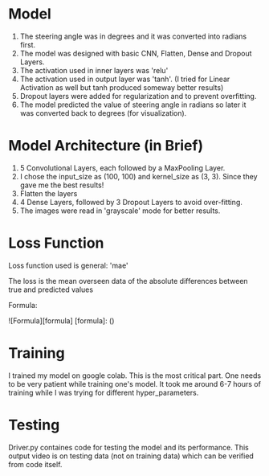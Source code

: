 # Model

1. The steering angle was in degrees and it was converted into radians first.
2. The model was designed with basic CNN, Flatten, Dense and Dropout Layers.
3. The activation used in inner layers was 'relu'
4. The activation used in output layer was 'tanh'. (I tried for Linear Activation as well but tanh produced someway better results)
5. Dropout layers were added for regularization and to prevent overfitting.
6. The model predicted the value of steering angle in radians so later it was converted back to degrees (for visualization).

# Model Architecture (in Brief)

1. 5 Convolutional Layers, each followed by a MaxPooling Layer.
2. I chose the input_size as (100, 100) and kernel_size as (3, 3). Since they gave me the best results!
3. Flatten the layers
4. 4 Dense Layers, followed by 3 Dropout Layers to avoid over-fitting.
5. The images were read in 'grayscale' mode for better results. 

# Loss Function

Loss function used is general: 'mae'

The loss is the mean overseen data of the absolute differences between true and predicted values

Formula: 

![Formula][formula]
 [formula]: ()
 
 # Training
 
 I trained my model on google colab. This is the most critical part. One needs to be very patient while training one's model. It took me around 6-7 hours of training while I was trying for different hyper_parameters. 
 
 # Testing
 
 Driver.py containes code for testing the model and its performance. This output video is on testing data (not on training data) which can be verified from code itself.
